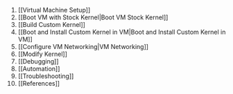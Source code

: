1. [[Virtual Machine Setup]]
2. [[Boot VM with Stock Kernel|Boot VM Stock Kernel]]
3. [[Build Custom Kernel]]
4. [[Boot and Install Custom Kernel in VM|Boot and Install Custom Kernel in VM]]
5. [[Configure VM Networking|VM Networking]]
6. [[Modify Kernel]]
7. [[Debugging]]
8. [[Automation]]
9. [[Troubleshooting]]
10. [[References]]
